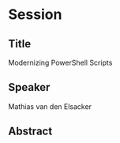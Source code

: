﻿# Session

## Title

Modernizing PowerShell Scripts

## Speaker

Mathias van den Elsacker

## Abstract





